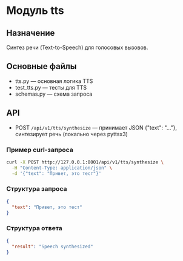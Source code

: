 # Модуль tts

## Назначение
Синтез речи (Text-to-Speech) для голосовых вызовов.

## Основные файлы
- tts.py — основная логика TTS
- test_tts.py — тесты для TTS
- schemas.py — схема запроса

## API
- POST `/api/v1/tts/synthesize` — принимает JSON {"text": "..."}, синтезирует речь (локально через pyttsx3)

### Пример curl-запроса
```bash
curl -X POST http://127.0.0.1:8001/api/v1/tts/synthesize \
  -H "Content-Type: application/json" \
  -d '{"text": "Привет, это тест"}'
```

### Структура запроса
```json
{
  "text": "Привет, это тест"
}
```

### Структура ответа
```json
{
  "result": "Speech synthesized"
}
``` 
